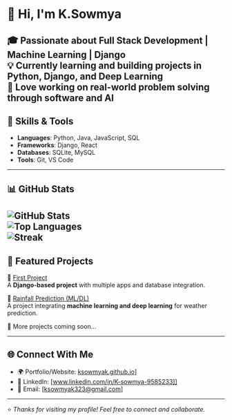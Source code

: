 # 👋 Hi, I'm K.Sowmya 

🎓 Passionate about **Full Stack Development | Machine Learning | Django**  
💡 Currently learning and building projects in **Python, Django, and Deep Learning**  
🚀 Love working on **real-world problem solving** through software and AI 
---

## 🔧 Skills & Tools
- **Languages**: Python, Java, JavaScript, SQL  
- **Frameworks**: Django, React 
- **Databases**: SQLite, MySQL  
- **Tools**: Git, VS Code  

---

## 📊 GitHub Stats
![GitHub Stats](https://github-readme-stats.vercel.app/api?username=Ksowmyak&show_icons=true&theme=radical)  
![Top Languages](https://github-readme-stats.vercel.app/api/top-langs/?username=Ksowmyak&layout=compact&theme=radical)  
![Streak](https://github-readme-streak-stats.herokuapp.com/?user=Ksowmyak&theme=radical)  
---

## 🚀 Featured Projects
🔹 [First Project](https://github.com/Ksowmyak/first-project)  
A **Django-based project** with multiple apps and database integration.  

🔹 [Rainfall Prediction (ML/DL)](https://github.com/Ksowmyak/rainfall-prediction)  
A project integrating **machine learning and deep learning** for weather prediction.  

🔹 More projects coming soon...  

---

## 🌐 Connect With Me
- 🌍 Portfolio/Website: [ksowmyak.github.io](https://ksowmyak.github.io)]  
- 💼 LinkedIn: [www.linkedin.com/in/K-sowmya-9585233]]  
- 📧 Email: [ksowmyak323@gmail.com]  

---
⭐ *Thanks for visiting my profile! Feel free to connect and collaborate.*  

